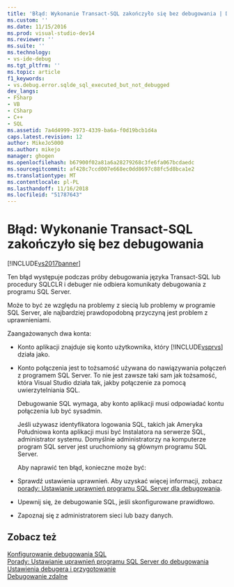 ```yaml
---
title: 'Błąd: Wykonanie Transact-SQL zakończyło się bez debugowania | Dokumentacja firmy Microsoft'
ms.custom: ''
ms.date: 11/15/2016
ms.prod: visual-studio-dev14
ms.reviewer: ''
ms.suite: ''
ms.technology:
- vs-ide-debug
ms.tgt_pltfrm: ''
ms.topic: article
f1_keywords:
- vs.debug.error.sqlde_sql_executed_but_not_debugged
dev_langs:
- FSharp
- VB
- CSharp
- C++
- SQL
ms.assetid: 7a4d4999-3973-4339-ba6a-f0d19bcb1d4a
caps.latest.revision: 12
author: MikeJo5000
ms.author: mikejo
manager: ghogen
ms.openlocfilehash: b67900f02a81a6a28279268c3fe6fa067bcdaedc
ms.sourcegitcommit: af428c7ccd007e668ec0dd8697c88fc5d8bca1e2
ms.translationtype: MT
ms.contentlocale: pl-PL
ms.lasthandoff: 11/16/2018
ms.locfileid: "51787643"
---
```

# <a name="error-transact-sql-execution-ended-without-debugging"></a>Błąd: Wykonanie Transact-SQL zakończyło się bez debugowania
[!INCLUDE[vs2017banner](../includes/vs2017banner.md)]

Ten błąd występuje podczas próby debugowania języka Transact-SQL lub procedury SQLCLR i debuger nie odbiera komunikaty debugowania z programu SQL Server.  
  
 Może to być ze względu na problemy z siecią lub problemy w programie SQL Server, ale najbardziej prawdopodobną przyczyną jest problem z uprawnieniami.  
  
 Zaangażowanych dwa konta:  
  
- Konto aplikacji znajduje się konto użytkownika, który [!INCLUDE[vsprvs](../includes/vsprvs-md.md)] działa jako.  
  
- Konto połączenia jest to tożsamość używana do nawiązywania połączeń z programem SQL Server. To nie jest zawsze taki sam jak tożsamość, która Visual Studio działa tak, jakby połączenie za pomocą uwierzytelniania SQL.  
  
  Debugowanie SQL wymaga, aby konto aplikacji musi odpowiadać kontu połączenia lub być sysadmin.  
  
  Jeśli używasz identyfikatora logowania SQL, takich jak Ameryka Południowa konta aplikacji musi być Instalatora na serwerze SQL, administrator systemu. Domyślnie administratorzy na komputerze program SQL server jest uruchomiony są głównym programu SQL Server.  
  
  Aby naprawić ten błąd, konieczne może być:  
  
- Sprawdź ustawienia uprawnień. Aby uzyskać więcej informacji, zobacz [porady: Ustawianie uprawnień programu SQL Server dla debugowania](http://msdn.microsoft.com/en-us/84e088d0-0409-41d4-841b-f5d4b0fda414).  
  
- Upewnij się, że debugowanie SQL, jeśli skonfigurowane prawidłowo.  
  
- Zapoznaj się z administratorem sieci lub bazy danych.  
  
## <a name="see-also"></a>Zobacz też  
 [Konfigurowanie debugowania SQL](http://msdn.microsoft.com/en-us/3db09e68-edcc-42de-9c22-4e97cfd55ab3)   
 [Porady: Ustawianie uprawnień programu SQL Server do debugowania](http://msdn.microsoft.com/en-us/84e088d0-0409-41d4-841b-f5d4b0fda414)   
 [Ustawienia debugera i przygotowanie](../debugger/debugger-settings-and-preparation.md)   
 [Debugowanie zdalne](../debugger/remote-debugging.md)



